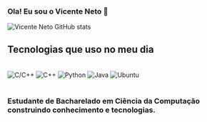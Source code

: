 ### Ola! Eu sou o Vicente Neto 👋



![Vicente Neto GitHub stats](https://github-readme-stats.vercel.app/api?username=Vincent506&show_icons=true&theme=tokyonight)

## Tecnologias que uso no meu dia

<div style = "display: inline_block"><br/>
<img align="center" alt = "C/C++" src = "https://img.shields.io/badge/C-00599C?style=for-the-badge&logo=c&logoColor=white" >
<img align="center" alt = "C++" src = "   https://img.shields.io/badge/C%2B%2B-00599C?style=for-the-badge&logo=c%2B%2B&logoColor=white" >
<img align="center" alt = "Python" src = "https://img.shields.io/badge/Python-14354C?style=for-the-badge&logo=python&logoColor=white" >
<img align="center" alt = "Java" src = "https://img.shields.io/badge/Java-ED8B00?style=for-the-badge&logo=openjdk&logoColor=white" >
<img align="center" alt = "Ubuntu" src = "https://img.shields.io/badge/Ubuntu-E95420?style=for-the-badge&logo=ubuntu&logoColor=white " >

</div><br/>

### Estudante de Bacharelado em Ciência da Computação construindo conhecimento e tecnologias.

    
